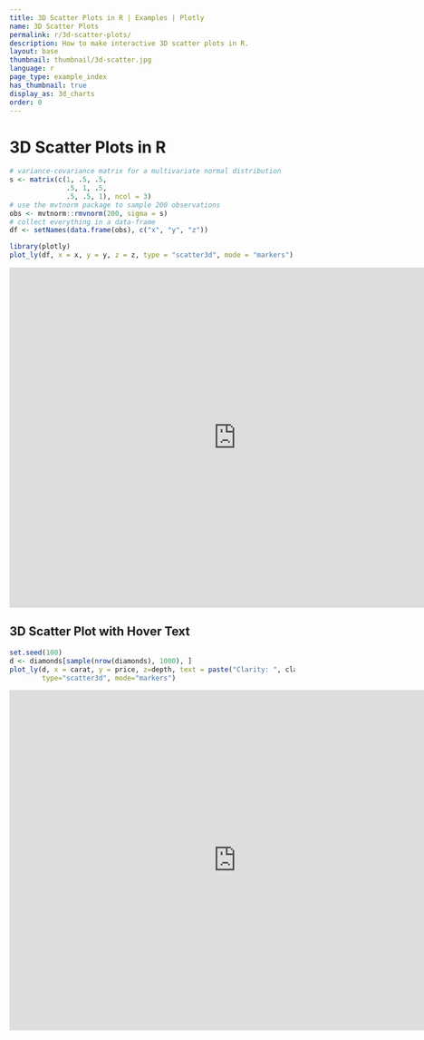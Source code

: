 ```yaml
---
title: 3D Scatter Plots in R | Examples | Plotly
name: 3D Scatter Plots
permalink: r/3d-scatter-plots/
description: How to make interactive 3D scatter plots in R.
layout: base
thumbnail: thumbnail/3d-scatter.jpg
language: r
page_type: example_index
has_thumbnail: true
display_as: 3d_charts
order: 0
---
```



# 3D Scatter Plots in R


```r
# variance-covariance matrix for a multivariate normal distribution
s <- matrix(c(1, .5, .5,
              .5, 1, .5,
              .5, .5, 1), ncol = 3)
# use the mvtnorm package to sample 200 observations
obs <- mvtnorm::rmvnorm(200, sigma = s)
# collect everything in a data-frame
df <- setNames(data.frame(obs), c("x", "y", "z"))

library(plotly)
plot_ly(df, x = x, y = y, z = z, type = "scatter3d", mode = "markers")
```

<iframe height="600" id="igraph" scrolling="no" seamless="seamless" src="https://plot.ly/~RPlotBot/2000.embed" width="800" frameBorder="0"></iframe>

## 3D Scatter Plot with Hover Text


```r
set.seed(100)
d <- diamonds[sample(nrow(diamonds), 1000), ]
plot_ly(d, x = carat, y = price, z=depth, text = paste("Clarity: ", clarity),
        type="scatter3d", mode="markers")
```

<iframe height="600" id="igraph" scrolling="no" seamless="seamless" src="https://plot.ly/~RPlotBot/2002.embed" width="800" frameBorder="0"></iframe>
